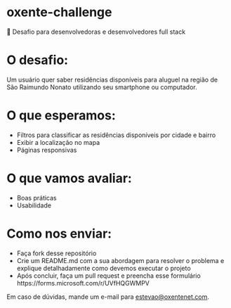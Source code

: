 # oxente-challenge
🚀 Desafio para desenvolvedoras e desenvolvedores full stack 


<h1>O desafio:</h1>
Um usuário quer saber residências disponíveis para aluguel na região de São Raimundo Nonato utilizando seu smartphone ou computador.

<h1>O que esperamos:</h1>
<ul>
<li>Filtros para classificar as residências disponíveis por cidade e bairro</li>
<li>Exibir a localização no mapa</li>
<li>Páginas responsivas</li>
</ul>


<h1>O que vamos avaliar:</h1>
<ul>
<li>Boas práticas</li>
<li>Usabilidade</li>
</ul>


<h1>Como nos enviar:</h1>
<ul>
<li>Faça fork desse repositório</li>
<li>Crie um README.md com a sua abordagem para resolver o problema e explique detalhadamente como devemos executar o projeto</li>
<li>Após concluir, faça um pull request e preencha esse formulário https://forms.microsoft.com/r/UVfHQGWMPV</li>
</ul>

Em caso de dúvidas, mande um e-mail para estevao@oxentenet.com.
